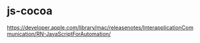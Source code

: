 # js-cocoa

https://developer.apple.com/library/mac/releasenotes/InterapplicationCommunication/RN-JavaScriptForAutomation/
